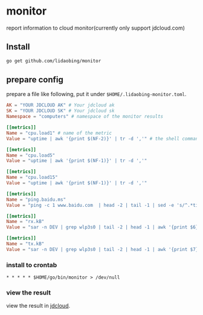 # monitor

report information to cloud monitor(currently only support jdcloud.com)

## Install

```sh
go get github.com/lidaobing/monitor
```

## prepare config

prepare a file like following, put it under `$HOME/.lidaobing-monitor.toml`.

```toml
AK = "YOUR JDCLOUD AK" # Your jdcloud ak
SK = "YOUR JDCLOUD SK" # Your jdcloud sk
Namespace = "computers" # namespace of the monitor results

[[metrics]]
Name = "cpu.load1" # name of the metric
Value = "uptime | awk '{print $(NF-2)}' | tr -d ','" # the shell command used to fetch the result

[[metrics]]
Name = "cpu.load5"
Value = "uptime | awk '{print $(NF-1)}' | tr -d ','"

[[metrics]]
Name = "cpu.load15"
Value = "uptime | awk '{print $(NF-1)}' | tr -d ','"

[[metrics]]
Name = "ping.baidu.ms"
Value = "ping -c 1 www.baidu.com  | head -2 | tail -1 | sed -e 's/^.*time=\\(.*\\) ms/\\1/g'"

[[metrics]]
Name = "rx.kB"
Value = "sar -n DEV | grep wlp3s0 | tail -2 | head -1 | awk '{print $6}'"

[[metrics]]
Name = "tx.kB"
Value = "sar -n DEV | grep wlp3s0 | tail -2 | head -1 | awk '{print $7}'"
```

### install to crontab

```crontab
* * * * * $HOME/go/bin/monitor > /dev/null
```

### view the result

view the result in [jdcloud](https://cms-console.jdcloud.com/overviewCustom).
